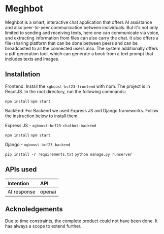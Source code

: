 # Meghbot

Meghbot is a smart, interactive chat application that offers AI assistance and also peer-to-peer communication between individuals. But it's not only limited to sending and receiving texts, here one can communicate via voice, and extracting information from files can also carry the chat. It also offers a file-sharing platform that can be done between peers and can be broadcasted to all the connected users also. The system additionally offers a pdf generation tool, which can generate a book from a text prompt that includes texts and images.

## Installation
Frontend:
Install the ```xgboost-bcf23-frontend``` with npm. The project is in ReactJS.
In the root directory, run the following commands:

```npm install```
```npm start```


BackEnd:
For Backend we used Express JS and Django frameworks. Follow the instruction below to install them.

Express JS - ```xgboost-bcf23-chatbot-backend```

```npm install```
```npm start```

Django - ```xgboost-bcf23-backend```

```pip install -r requirements.txt```
```python manage.py runserver```

## APIs used
| Intention | API     |
| :-------- | :------- |
| AI response | openai |


## Acknoledgements
Due to time constraints, the complete product could not have been done. It has always a scope to extend further.
